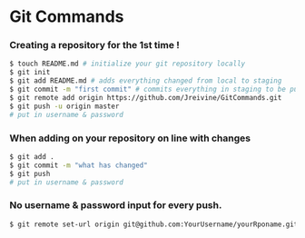 # Git Commands

### Creating a repository for the <b>1st time </b>!

``` sh
$ touch README.md # initialize your git repository locally
$ git init
$ git add README.md # adds everything changed from local to staging
$ git commit -m "first commit" # commits everything in staging to be pushed to GitHub
$ git remote add origin https://github.com/Jreivine/GitCommands.git
$ git push -u origin master
# put in username & password
```

### When adding on your repository on line with changes
``` sh
$ git add .
$ git commit -m "what has changed"
$ git push
# put in username & password
```

### No username & password input for every push.
``` sh
$ git remote set-url origin git@github.com:YourUsername/yourRponame.git
```